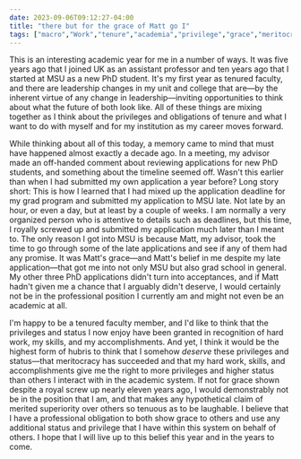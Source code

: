 ```yaml
---
date: 2023-09-06T09:12:27-04:00
title: "there but for the grace of Matt go I"
tags: ["macro","Work","tenure","academia","privilege","grace","meritocracy"]
---
```

This is an interesting academic year for me in a number of ways. It was five years ago that I joined UK as an assistant professor and ten years ago that I started at MSU as a new PhD student. It's my first year as tenured faculty, and there are leadership changes in my unit and college that are—by the inherent virtue of any change in leadership—inviting opportunities to think about what the future of both look like. All of these things are mixing together as I think about the privileges and obligations of tenure and what I want to do with myself and for my institution as my career moves forward.

While thinking about all of this today, a memory came to mind that must have happened almost exactly a decade ago. In a meeting, my advisor made an off-handed comment about reviewing applications for new PhD students, and something about the timeline seemed off. Wasn't this earlier than when I had submitted my own application a year before? Long story short: This is how I learned that I had mixed up the application deadline for my grad program and submitted my application to MSU late. Not late by an hour, or even a day, but at least by a couple of weeks. I am normally a very organized person who is attentive to details such as deadlines, but this time, I royally screwed up and submitted my application much later than I meant to. The only reason I got into MSU is because Matt, my advisor, took the time to go through some of the late applications and see if any of them had any promise. It was Matt's grace—and Matt's belief in me despite my late application—that got me into not only MSU but also grad school in general. My other three PhD applications didn't turn into acceptances, and if Matt hadn't given me a chance that I arguably didn't deserve, I would certainly not be in the professional position I currently am and might not even be an academic at all.

I'm happy to be a tenured faculty member, and I'd like to think that the privileges and status I now enjoy have been granted in recognition of hard work, my skills, and my accomplishments. And yet, I think it would be the highest form of hubris to think that I somehow *deserve* these privileges and status—that meritocracy has succeeded and that my hard work, skills, and accomplishments give me the right to more privileges and higher status than others I interact with in the academic system. If not for grace shown despite a royal screw up nearly eleven years ago, I would demonstrably not be in the position that I am, and that makes any hypothetical claim of merited superiority over others so tenuous as to be laughable. I believe that I have a professional obligation to both show grace to others and use any additional status and privilege that I have within this system on behalf of others. I hope that I will live up to this belief this year and in the years to come.